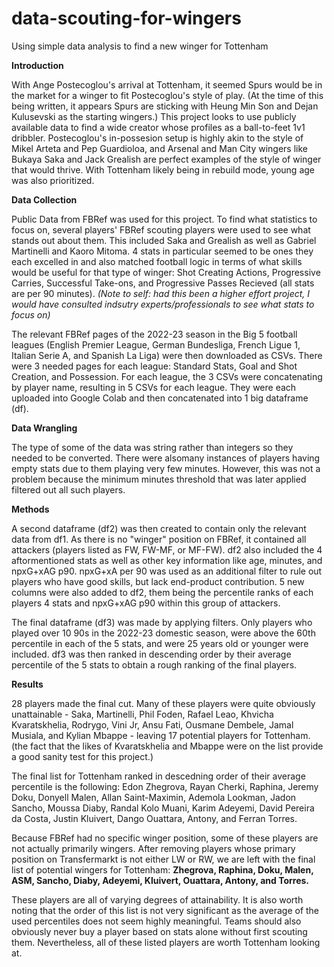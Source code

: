 # data-scouting-for-wingers

Using simple data analysis to find a new winger for Tottenham



**Introduction**

With Ange Postecoglou's arrival at Tottenham, it seemed Spurs would be in the market for a winger to fit Postecoglou's style of play. (At the time of this being written, it appears Spurs are sticking with Heung Min Son and Dejan Kulusevski as the starting wingers.) This project looks to use publicly available data to find a wide creator whose profiles as a ball-to-feet 1v1 dribbler. Postecoglou's in-possesion setup is highly akin to the style of Mikel Arteta and Pep Guardioloa, and Arsenal and Man City wingers like Bukaya Saka and Jack Grealish are perfect examples of the style of winger that would thrive. With Tottenham likely being in rebuild mode, young age was also prioritized. 



**Data Collection**

Public Data from FBRef was used for this project. To find what statistics to focus on, several players' FBRef scouting players were used to see what stands out about them. This included Saka and Grealish as well as Gabriel Martinelli and Kaoro Mitoma. 4 stats in particular seemed to be ones they each excelled in and also matched football logic in terms of what skills would be useful for that type of winger: Shot Creating Actions, Progressive Carries, Successful Take-ons, and Progressive Passes Recieved (all stats are per 90 minutes). _(Note to self: had this been a higher effort project, I would have consulted indsutry experts/professionals to see what stats to focus on)_

The relevant FBRef pages of the 2022-23 season in the Big 5 football leagues (English Premier League, German Bundesliga, French Ligue 1, Italian Serie A, and Spanish La Liga) were then downloaded as CSVs. There were 3 needed pages for each league: Standard Stats, Goal and Shot Creation, and Possession. For each league, the 3 CSVs were concatenating by player name, resulting in 5 CSVs for each league. They were each uploaded into Google Colab and then concatenated into 1 big dataframe (df).


**Data Wrangling**

The type of some of the data was string rather than integers so they needed to be converted. There were alsomany instances of players having empty stats due to them playing very few minutes. However, this was not a problem because the minimum minutes threshold that was later applied filtered out all such players. 

**Methods**

A second dataframe (df2) was then created to contain only the relevant data from df1. As there is no "winger" position on FBRef, it contained all attackers (players listed as FW, FW-MF, or MF-FW). df2 also included the 4 aftormentioned stats as well as other key information like age, minutes, and npxG+xAG p90. npxG+xA per 90 was used as an additional filter to rule out players who have good skills, but lack end-product contribution. 5 new columns were also added to df2, them being the percentile ranks of each players 4 stats and npxG+xAG p90 within this group of attackers.

The final dataframe (df3) was made by applying filters. Only players who played over 10 90s in the 2022-23 domestic season, were above the 60th percentile in each of the 5 stats, and were 25 years old or younger were included. df3 was then ranked in descending order by their average percentile of the 5 stats to obtain a rough ranking of the final players.

**Results**

28 players made the final cut. Many of these players were quite obviously unattainable - Saka, Martinelli, Phil Foden, Rafael Leao, Khvicha Kvaratskhelia, Rodrygo, Vini Jr, Ansu Fati, Ousmane Dembele, Jamal Musiala, and Kylian Mbappe - leaving 17 potential players for Tottenham. (the fact that the likes of Kvaratskhelia and Mbappe were on the list provide a good sanity test for this project.)

The final list for Tottenham ranked in descedning order of their average percentile is the following: Edon Zhegrova, Rayan Cherki, Raphina, Jeremy Doku, Donyell Malen, Allan Saint-Maximin, Ademola Lookman, Jadon Sancho, Moussa Diaby, Randal Kolo Muani, Karim Adeyemi, David Pereira da Costa, Justin Kluivert, Dango Ouattara, Antony, and Ferran Torres.

Because FBRef had no specific winger position, some of these players are not actually primarily wingers. After removing players whose primary position on Transfermarkt is not either LW or RW, we are left with the final list of potential wingers for Tottenham: **Zhegrova, Raphina, Doku, Malen, ASM, Sancho, Diaby, Adeyemi, Kluivert, Ouattara, Antony, and Torres.**

These players are all of varying degrees of attainability. It is also worth noting that the order of this list is not very significant as the average of the used percentiles does not seem highly meaningful. Teams should also obviously never buy a player based on stats alone without first scouting them. Nevertheless, all of these listed players are worth Tottenham looking at. 


